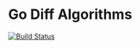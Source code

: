 # Go Diff Algorithms
[![Build Status](https://travis-ci.com/ncalabro18/go_differ.svg?token=nA46L6ZRfhuqRxMq99Vv&branch=master)](https://travis-ci.com/ncalabro18/go_differ)


